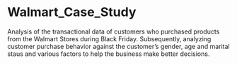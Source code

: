 # Walmart_Case_Study
Analysis of the transactional data of customers who purchased products from the Walmart Stores during Black Friday. Subsequently, analyzing customer purchase behavior against the customer’s gender, age and marital staus and various factors to help the business make better decisions.
